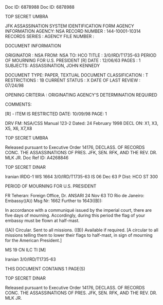 Doc ID: 6878988
Doc ID: 6878988

TOP SECRET UMBRA

JFK ASSASSINATION SYSTEM
IDENTIFICATION FORM
AGENCY INFORMATION
AGENCY: NSA
RECORD NUMBER : 144-10001-10314
RECORDS SERIES :
AGENCY FILE NUMBER :

DOCUMENT INFORMATION

ORIGINATOR : NSA
FROM: NSA
TO: HCO
TITLE :
3/0/IRD/T1735-63 PERIOD OF MOURNING FOR U.S. PRESIDENT [R]
DATE : 12/06/63
PAGES : 1
SUBJECTS:
ASSASSINATION, JOHN KENNEDY

DOCUMENT TYPE: PAPER, TEXTUAL DOCUMENT
CLASSIFICATION : T
RESTRICTIONS : 1B
CURRENT STATUS : X
DATE OF LAST REVIEW : 07/24/98

OPENING CRITERIA :
ORIGINATING AGENCY'S DETERMINATION REQUIRED

COMMENTS:

[R] - ITEM IS RESTRICTED
DATE: 10/09/98
PAGE: 1

DRV FM: NSA/CSS Manual 123-2
Dated: 24 February 1998
DECL ON: X1, X3, X5, X6, X7,X8

TOP SECRET UMBRA

Released pursuant to Executive Order 14176, DECLASS. OF RECORDS CONC. THE ASSASSINATIONS OF PRES. JFK, SEN.
RFK, AND THE REV. DR. MLK JR.
Doc Ref ID: A4268846

TOP SECRET DINAR

Iranian IRDG-1 WS 1664 3/0/IRD/T1735-63
IS 06 Dec 63 P
Dist: HCO
ST 300

PERIOD OF MOURNING FOR U.S. PRESIDENT

FR Teheran: Foreign Office, Dr. ANSARI 24 Nov 63
TO Rio de Janeiro: Embassy((A))
Msg Nr: 1662
Further to 1643((B)):

In accordance with a communiqué issued by the imperial court,
there are five days of mourning. Accordingly, during this period
the flag of your embassy must be flown at half-mast.

((A)) Circular. Sent to all missions.
((B)) Available if required. [A circular to all missions telling
them to lower their flags to half-mast, in sign of mourning
for the American President.]

MS 19 CN ILC TI [M]

Iranian 3/0/IRD/T1735-63

THIS DOCUMENT CONTAINS 1 PAGE(S)

TOP SECRET DINAR

Released pursuant to Executive Order 14176, DECLASS. OF RECORDS CONC. THE ASSASSINATIONS OF PRES. JFK, SEN.
RFK, AND THE REV. DR. MLK JR.
